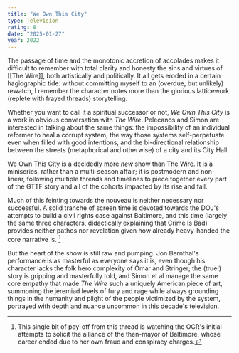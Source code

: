 ```yaml
---
title: "We Own This City"
type: Television
rating: 8
date: "2025-01-27"
year: 2022
---
```


The passage of time and the monotonic accretion of accolades makes it difficult to remember with total clarity and honesty the sins and virtues of [[The Wire]], both artistically and politically. It all gets eroded in a certain hagiographic tide: without committing myself to an (overdue, but unlikely) rewatch, I remember the character notes more than the glorious latticework (replete with frayed threads) storytelling.

Whether you want to call it a spiritual successor or not, _We Own This City_ is a work in obvious conversation with _The Wire_. Pelecanos and Simon are interested in talking about the same things: the impossibility of an individual reformer to heal a corrupt system, the way those systems self-perpetuate even when filled with good intentions, and the bi-directional relationship between the streets (metaphorical and otherwise) of a city and its City Hall.

We Own This City is a decidedly more _new_ show than The Wire. It is a miniseries, rather than a multi-season affair; it is postmodern and non-linear, following multiple threads and timelines to piece together every part of the GTTF story and all of the cohorts impacted by its rise and fall.

Much of this feinting towards the nouveau is neither necessary nor successful. A solid tranche of screen time is devoted towards the DOJ's attempts to build a civil rights case against Baltimore, and this time (largely the same three characters, didactically explaining that Crime Is Bad) provides neither pathos nor revelation given how already heavy-handed the core narrative is. [^1]

But the heart of the show is still raw and pumping. Jon Bernthal's performance is as masterful as everyone says it is, even though his character lacks the folk hero complexity of Omar and Stringer; the (true!) story is gripping and masterfully told, and Simon et al manage the same core empathy that made _The Wire_ such a uniquely American piece of art, summoning the jeremiad levels of fury and rage while always grounding things in the humanity and plight of the people victimized by the system, portrayed with depth and nuance uncommon in this decade's television.

[^1]: This single bit of pay-off from this thread is watching the OCR's initial attempts to solicit the alliance of the then-mayor of Baltimore, whose career ended due to her own fraud and conspiracy charges.
